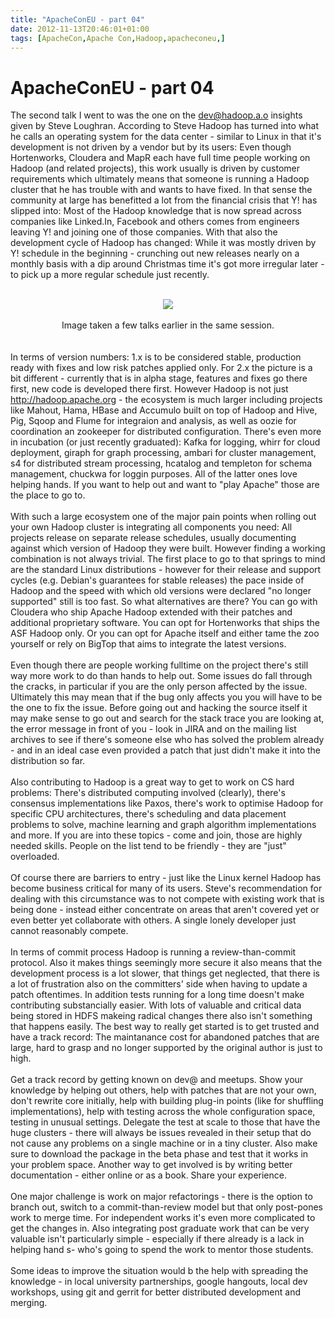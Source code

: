 ```yaml
---
title: "ApacheConEU - part 04"
date: 2012-11-13T20:46:01+01:00
tags: [ApacheCon,Apache Con,Hadoop,apacheconeu,]
---
```


# ApacheConEU - part 04


The second talk I went to was the one on the <a 
href="http://www.slideshare.net/steve_l/inside-hadoopdev">dev@hadoop.a.o insights given by Steve Loughran</a>. 
According to Steve Hadoop has turned into what he calls an operating system for the data center - similar to Linux in 
that it's development is not driven by a vendor but by its users: Even though Hortenworks, Cloudera and MapR each have 
full time people working on Hadoop (and related projects), this work usually is driven by customer requirements which 
ultimately means that someone is running a Hadoop cluster that he has trouble with and wants to have fixed. In that 
sense the community at large has benefitted a lot from the financial crisis that Y! has slipped into: Most of the 
Hadoop knowledge that is now spread across companies like Linked.In, Facebook and others comes from engineers leaving 
Y! and joining one of those companies. With that also the development cycle of Hadoop has changed: While it was mostly 
driven by Y! schedule in the beginning - crunching out new releases nearly on a monthly basis with a dip around 
Christmas time it's got more irregular later - to pick up a more regular schedule just recently.<br><center><br><img 
src="http://isabel-drost.de/Bilder/wordpress/apache_2013_3.jpg"/><br><br>Image taken a few talks earlier in the same 
session.<br></center><br><br>In terms of version numbers: 1.x is to be considered stable, production ready with fixes 
and low risk patches applied only. For 2.x the picture is a bit different - currently that is in alpha stage, features 
and fixes go there first, new code is developed there first. However Hadoop is not just http://hadoop.apache.org - the 
ecosystem is much larger including projects like Mahout, Hama, HBase and Accumulo built on top of Hadoop and Hive, Pig, 
Sqoop and Flume for integraion and analysis, as well as oozie for coordination an zookeeper for distributed 
configuration. There's even more in incubation (or just recently graduated): Kafka for logging, whirr for cloud 
deployment, giraph for graph processing, ambari for cluster management, s4 for distributed stream processing, hcatalog 
and templeton for schema management, chuckwa for loggin purposes. All of the latter ones love helping hands. If you 
want to help out and want to "play Apache" those are the place to go to.<br><br>With such a large ecosystem one of the 
major pain points when rolling out your own Hadoop cluster is integrating all components you need: All projects release 
on separate release schedules, usually documenting against which version of Hadoop they were built. However finding a 
working combination is not always trivial. The first place to go to that springs to mind are the standard Linux 
distributions - however for their release and support cycles (e.g. Debian's guarantees for stable releases) the pace 
inside of Hadoop and the speed with which old versions were declared "no longer supported" still is too fast. So what 
alternatives are there? You can go with Cloudera who ship Apache Hadoop extended with their patches and additional 
proprietary software. You can opt for Hortenworks that ships the ASF Hadoop only. Or you can opt for Apache itself and 
either tame the zoo yourself or rely on BigTop that aims to integrate the latest versions.<br><br>Even though there are 
people working fulltime on the project there's still way more work to do than hands to help out. Some issues do fall 
through the cracks, in particular if you are the only person affected by the issue. Ultimately this may mean that if 
the bug only affects you you will have to be the one to fix the issue. Before going out and hacking the source itself 
it may make sense to go out and search for the stack trace you are looking at, the error message in front of you - look 
in JIRA and on the mailing list archives to see if there's someone else who has solved the problem already - and in an 
ideal case even provided a patch that just didn't make it into the distribution so far.<br><br>Also contributing to 
Hadoop is a great way to get to work on CS hard problems: There's distributed computing involved (clearly), there's 
consensus implementations like Paxos, there's work to optimise Hadoop for specific CPU architectures, there's 
scheduling and data placement problems to solve, machine learning and graph algorithm implementations and more. If you 
are into these topics - come and join, those are highly needed skills. People on the list tend to be friendly - they 
are "just" overloaded.<br><br>Of course there are barriers to entry - just like the Linux kernel Hadoop has become 
business critical for many of its users. Steve's recommendation for dealing with this circumstance was to not compete 
with existing work that is being done - instead either concentrate on areas that aren't covered yet or even better yet 
collaborate with others. A single lonely developer just cannot reasonably compete.<br><br>In terms of commit process 
Hadoop is running a review-than-commit protocol. Also it makes things seemingly more secure it also means that the 
development process is a lot slower, that things get neglected, that there is a lot of frustration also on the 
committers' side when having to update a patch oftentimes. In addition tests running for a long time doesn't make 
contributing substancially easier. With lots of valuable and critical data being stored in HDFS makeing radical changes 
there also isn't something that happens easily. The best way to really get started is to get trusted and have a track 
record: The maintanance cost for abandoned patches that are large, hard to grasp and no longer supported by the 
original author is just to high.<br><br>Get a track record by getting known on dev@ and meetups. Show your knowledge by 
helping out others, help with patches that are not your own, don't rewrite core initially, help with building plug-in 
points (like for shuffling implementations), help with testing across the whole configuration space, testing in unusual 
settings. Delegate the test at scale to those that have the huge clusters - there will always be issues revealed in 
their setup that do not cause any problems on a single machine or in a tiny cluster. Also make sure to download the 
package in the beta phase and test that it works in your problem space. Another way to get involved is by writing 
better documentation - either online or as a book. Share your experience. <br><br>One major challenge is work on major 
refactorings - there is the option to branch out, switch to a commit-than-review model but that only post-pones work to 
merge time. For independent works it's even more complicated to get the changes in. Also integrating post graduate work 
that can be very valuable isn't particularly simple - especially if there already is a lack in helping hand s- who's 
going to spend the work to mentor those students.<br><br>Some ideas to improve the situation would b the help with 
spreading the knowledge - in local university partnerships, google hangouts, local dev workshops, using git and gerrit 
for better distributed development and merging.
